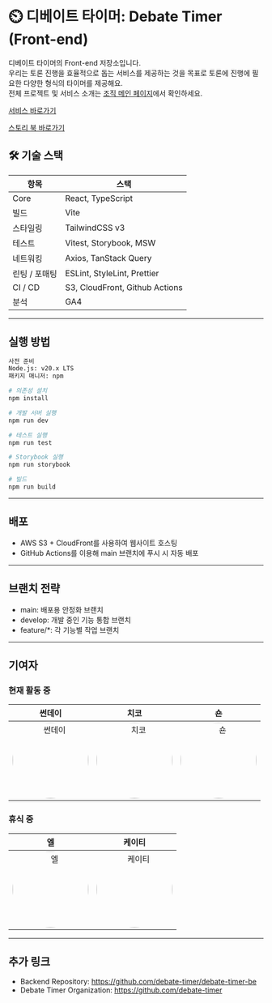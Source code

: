 # ⏲️ 디베이트 타이머: Debate Timer (Front-end)

디베이트 타이머의 Front-end 저장소입니다.  
우리는 토론 진행을 효율적으로 돕는 서비스를 제공하는 것을 목표로 토론에 진행에 필요한 다양한 형식의 타이머를 제공해요.  
전체 프로젝트 및 서비스 소개는 [조직 메인 페이지](https://github.com/debate-timer)에서 확인하세요.

[서비스 바로가기](https://www.debate-timer.com)

[스토리 북 바로가기](https://67691bb66b38f560017adb56-xnnumrqhen.chromatic.com/?path=/docs/components-clearableinput--docs)

## 🛠️ 기술 스택

| 항목          | 스택                           |
| ------------- | ------------------------------ |
| Core          | React, TypeScript              |
| 빌드          | Vite                           |
| 스타일링      | TailwindCSS v3                 |
| 테스트        | Vitest, Storybook, MSW         |
| 네트워킹      | Axios, TanStack Query          |
| 린팅 / 포매팅 | ESLint, StyleLint, Prettier    |
| CI / CD       | S3, CloudFront, Github Actions |
| 분석          | GA4                            |

---

## 실행 방법

```bash
사전 준비
Node.js: v20.x LTS
패키지 매니저: npm

# 의존성 설치
npm install

# 개발 서버 실행
npm run dev

# 테스트 실행
npm run test

# Storybook 실행
npm run storybook

# 빌드
npm run build
```

---

## 배포

- AWS S3 + CloudFront를 사용하여 웹사이트 호스팅
- GitHub Actions를 이용해 main 브랜치에 푸시 시 자동 배포

---

## 브랜치 전략

- main: 배포용 안정화 브랜치
- develop: 개발 중인 기능 통합 브랜치
- feature/\*: 각 기능별 작업 브랜치

---

## 기여자

### 현재 활동 중

|                                                                                         **썬데이**                                                                                         |                                                                                          **치코**                                                                                           |                                                                                             **숀**                                                                                             |
| :----------------------------------------------------------------------------------------------------------------------------------------------------------------------------------------: | :-----------------------------------------------------------------------------------------------------------------------------------------------------------------------------------------: | :--------------------------------------------------------------------------------------------------------------------------------------------------------------------------------------------: |
| <a href="https://github.com/useon" target="_blank"><img src="https://avatars.githubusercontent.com/u/74897720?v=4" width="150" height="150" style="border-radius: 50%;" alt="썬데이"/></a> | <a href="https://github.com/jaeml06" target="_blank"><img src="https://avatars.githubusercontent.com/u/107801932?v=4" width="150" height="150" style="border-radius: 50%;" alt="치코"/></a> | <a href="https://github.com/i-meant-to-be" target="_blank"><img src="https://avatars.githubusercontent.com/u/77564014?v=4" width="150" height="150" style="border-radius: 50%;" alt="숀"/></a> |

### 휴식 중

|                                                                                            **엘**                                                                                             |                                                                                          **케이티**                                                                                           |
| :-------------------------------------------------------------------------------------------------------------------------------------------------------------------------------------------: | :-------------------------------------------------------------------------------------------------------------------------------------------------------------------------------------------: |
| <a href="https://github.com/eunwoo-levi" target="_blank"><img src="https://avatars.githubusercontent.com/u/162898956?v=4" width="150" height="150" style="border-radius: 50%;" alt="엘"/></a> | <a href="https://github.com/katie424" target="_blank"><img src="https://avatars.githubusercontent.com/u/80771814?v=4" width="150" height="150" style="border-radius: 50%;" alt="케이티"/></a> |

---

## 추가 링크

- Backend Repository: <https://github.com/debate-timer/debate-timer-be>
- Debate Timer Organization: <https://github.com/debate-timer>
